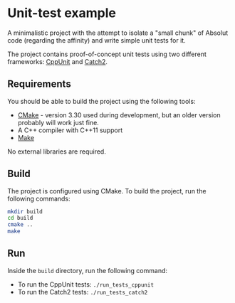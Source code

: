 # Unit-test example

A minimalistic project with the attempt to isolate a "small chunk" of Absolut code (regarding the affinity) and write
simple unit tests for it.

The project contains proof-of-concept unit tests using two different
frameworks: [CppUnit](https://github.com/cppunit/cppunit)
and [Catch2](https://github.com/catchorg/Catch2/).

## Requirements

You should be able to build the project using the following tools:

* [CMake](https://cmake.org/) - version 3.30 used during development, but an older version probably will work just fine.
* A C++ compiler with C++11 support
* [Make](https://cplusplus.com/articles/jTbCpfjN/)

No external libraries are required.

## Build

The project is configured using CMake. To build the project, run the following commands:

```bash
mkdir build
cd build
cmake ..
make
```

## Run

Inside the `build` directory, run the following command:

* To run the CppUnit tests: `./run_tests_cppunit`
* To run the Catch2 tests: `./run_tests_catch2`
